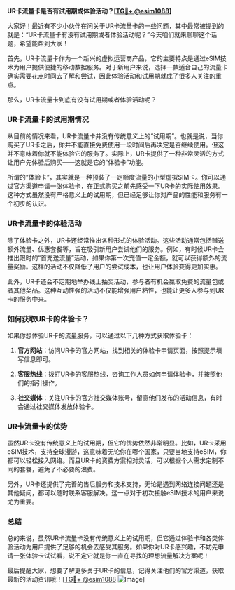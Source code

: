 **UR卡流量卡是否有试用期或体验活动？[[TG💪+ @esim1088](https://t.me/s/esim1088)]**

大家好！最近有不少小伙伴在问关于UR卡流量卡的一些问题，其中最常被提到的就是：“UR卡流量卡有没有试用期或者体验活动呢？”今天咱们就来聊聊这个话题，希望能帮到大家！

首先，UR卡流量卡作为一个新兴的虚拟运营商产品，它的主要特点是通过eSIM技术为用户提供便捷的移动数据服务。对于新用户来说，选择一款适合自己的流量卡确实需要花点时间去了解和尝试，因此体验活动和试用期就成了很多人关注的重点。

那么，UR卡流量卡到底有没有试用期或者体验活动呢？

### UR卡流量卡的试用期情况

从目前的情况来看，UR卡流量卡并没有传统意义上的“试用期”。也就是说，当你购买了UR卡之后，你并不能直接免费使用一段时间后再决定是否继续使用。但这并不意味着你就不能体验它的服务了。实际上，UR卡提供了一种非常灵活的方式让用户先体验后购买——这就是它的“体验卡”功能。

所谓的“体验卡”，其实就是一种预装了一定额度流量的小型虚拟SIM卡。你可以通过官方渠道申请一张体验卡，在正式购买之前先感受一下UR卡的实际使用效果。这种方式虽然没有严格意义上的试用期，但已经足够让你对产品的性能和服务有一个初步的认识。

### UR卡流量卡的体验活动

除了体验卡之外，UR卡还经常推出各种形式的体验活动。这些活动通常包括赠送额外流量、优惠套餐等，旨在吸引新用户尝试他们的服务。例如，有时候UR卡会推出限时的“首充送流量”活动，如果你第一次充值一定金额，就可以获得额外的流量奖励。这样的活动不仅降低了用户的尝试成本，也让用户体验变得更加实惠。

此外，UR卡还会不定期地举办线上抽奖活动，参与者有机会赢取免费的流量包或者其他奖品。这种互动性强的活动不仅能增强用户粘性，也能让更多人参与到UR卡的服务中来。

### 如何获取UR卡的体验卡？

如果你想体验UR卡的流量服务，可以通过以下几种方式获取体验卡：

1. **官方网站**：访问UR卡的官方网站，找到相关的体验卡申请页面，按照提示填写信息即可。
   
2. **客服热线**：拨打UR卡的客服热线，咨询工作人员如何申请体验卡，并按照他们的指引操作。

3. **社交媒体**：关注UR卡的官方社交媒体账号，留意他们发布的活动信息，有时会通过社交媒体发放体验卡。

### UR卡流量卡的优势

虽然UR卡没有传统意义上的试用期，但它的优势依然非常明显。比如，UR卡采用eSIM技术，支持全球漫游，这意味着无论你在哪个国家，只要当地支持eSIM，你都可以轻松接入网络。而且UR卡的资费方案相对灵活，可以根据个人需求定制不同的套餐，避免了不必要的浪费。

另外，UR卡还提供了完善的售后服务和技术支持，无论是遇到网络连接问题还是其他疑问，都可以随时联系客服解决。这一点对于初次接触eSIM技术的用户来说尤为重要。

### 总结

总的来说，虽然UR卡流量卡没有传统意义上的试用期，但它通过体验卡和各类体验活动为用户提供了足够的机会去感受其服务。如果你对UR卡感兴趣，不妨先申请一张体验卡试试看，说不定它就是你一直在寻找的理想流量解决方案呢！

最后提醒大家，想要了解更多关于UR卡的信息，记得关注他们的官方渠道，获取最新的活动资讯哦！[[TG💪+ @esim1088](https://t.me/s/esim1088) ![Image](https://i.postimg.cc/4NQfJmqS/Snipaste-2025-05-13-00-14-12.png)]